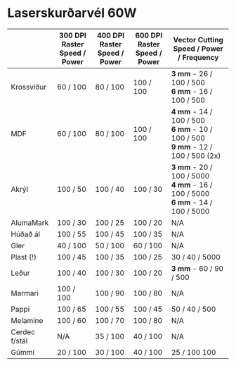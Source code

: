 # Laserskurðarvél 60W

|                   |   300 DPI Raster<br>Speed / Power | 400 DPI Raster<br>Speed / Power  | 600 DPI Raster <br>Speed / Power | Vector Cutting <br>Speed / Power / Frequency
|   ---             |   ---         |   ---             |   ---             |   ---
|   Krossviður      |   60 / 100    |   80 / 100        |   100 / 100       |   <b>3 mm</b> - 26 / 100 / 500<br><b>6 mm</b> - 16 / 100 / 500<br>
|   MDF             |   60 / 100    |   80 / 100        |   100 / 100       |   <b>4 mm</b> - 14 / 100 / 500<br><b>6 mm</b> - 10 / 100 / 500<br><b>9 mm</b> - 12 / 100 / 500 (2x)
|   Akrýl           |   100 / 50    |   100 / 40        |   100 / 30        |   <b>3 mm</b> - 20 / 100 / 5000<br><b>4 mm</b> - 16 / 100 / 5000<br><b>6 mm</b> - 14 / 100 / 5000<br>
|   AlumaMark       |   100 / 30    |   100 / 25        |   100 / 20        |   N/A
|   Húðað ál        |   100 / 55    |   100 / 45        |   100 / 35        |   N/A
|   Gler            |   40 / 100    |   50 / 100        |   60 / 100        |   N/A
|   Plast (!)       |   100 / 45    |   100 / 35        |   100 / 25        |   30 / 40 / 5000
|   Leður           |   100 / 40    |   100 / 30        |   100 / 20        |   <b>3 mm</b> - 60 / 90 / 500
|   Marmari         |   100 / 100   |   100 / 90        |   100 / 80        |   N/A
|   Pappi           |   100 / 65    |   100 / 55        |   100 / 45        |   50 / 40 / 500
|   Melamine        |   100 / 60    |   100 / 70        |   100 / 80        |   N/A
|   Cerdec f/stál   |   N/A         |   35 / 100        |   40 / 100        |   N/A
|   Gúmmí           |   20 / 100    |   30 / 100        |   40 / 100        |   25 / 100 100
